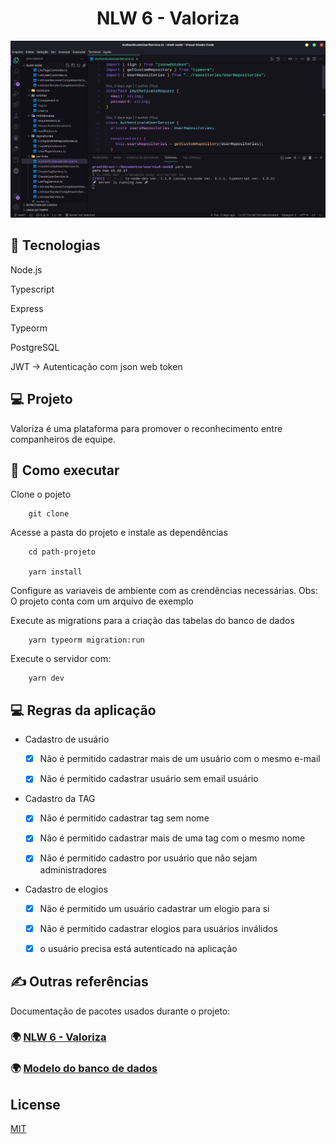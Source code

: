 
<h1 align="center">
    NLW 6 - Valoriza
</h1>


<p align="center">
  <img alt="Preview" src="./.github/preview.png">
</p>


## 🚀 Tecnologias

Node.js

Typescript

Express

Typeorm

PostgreSQL

JWT -> Autenticação com json web token

## 💻 Projeto

Valoriza é uma plataforma para promover o reconhecimento entre companheiros de equipe.


## 📜 Como executar

Clone o pojeto

```
    git clone 
```

Acesse a pasta do projeto e instale as dependências

```
    cd path-projeto

    yarn install
```

Configure as variaveis de ambiente com as crendências necessárias. Obs: O projeto conta com um arquivo de exemplo

Execute as migrations para a criação das tabelas do banco de dados

```
    yarn typeorm migration:run
```

Execute o servidor com:

```
    yarn dev
```

## 💻 Regras da aplicação

- Cadastro de usuário
  - [x] Não é permitido cadastrar mais de um usuário com o mesmo e-mail
  
  - [x] Não é permitido cadastrar usuário sem email usuário

- Cadastro da TAG
   - [x] Não é permitido cadastrar tag sem nome 
   
   - [x] Não é permitido cadastrar mais de uma tag com o mesmo nome

   - [x] Não é permitido cadastro por usuário que não sejam administradores

-  Cadastro de elogios
  
   - [x] Não é permitido um usuário cadastrar um elogio para si
   
   - [x] Não é permitido cadastrar elogios para usuários inválidos
   
   - [x] o usuário precisa está autenticado na aplicação 


## ✍️ Outras referências

Documentação de pacotes usados durante o projeto:

### 🌍 [NLW 6 - Valoriza](https://indigo-hisser-408.notion.site/Documenta-o-NLW-6-valoriza-71db286579814f2f8f89ff1aecadd9a7)

### 🌍 [Modelo do banco de dados](https://whimsical.com/tables-app-SsjM5PUH216cXrgi8NDwhb)

## License

[MIT](https://choosealicense.com/licenses/mit/)
